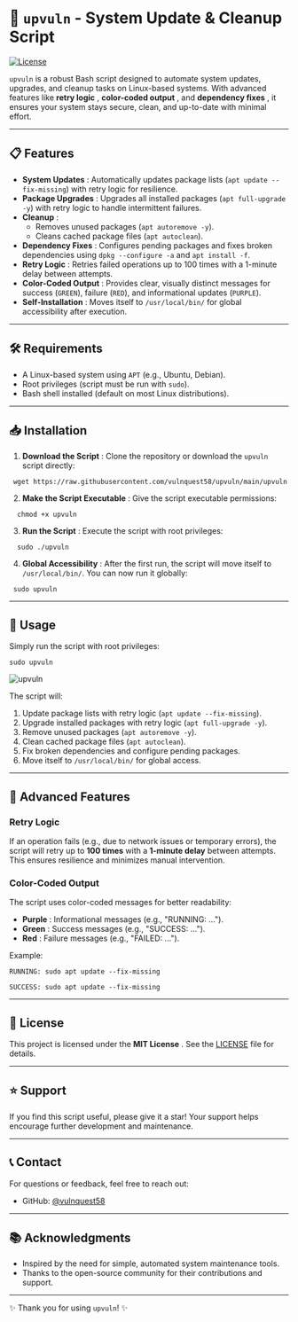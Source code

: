 # 🚀 `upvuln` - System Update & Cleanup Script

[![License](https://img.shields.io/badge/License-MIT-blue.svg)](https://github.com/vulnquest58/upvuln/blob/main/LICENSE)

`upvuln` is a robust Bash script designed to automate system updates, upgrades, and cleanup tasks on Linux-based systems. With advanced features like **retry logic** , **color-coded output** , and **dependency fixes** , it ensures your system stays secure, clean, and up-to-date with minimal effort.

---

## 📋 Features

- **System Updates** : Automatically updates package lists (`apt update --fix-missing`) with retry logic for resilience.
- **Package Upgrades** : Upgrades all installed packages (`apt full-upgrade -y`) with retry logic to handle intermittent failures.
- **Cleanup** :
    - Removes unused packages (`apt autoremove -y`).
    - Cleans cached package files (`apt autoclean`).
- **Dependency Fixes** : Configures pending packages and fixes broken dependencies using `dpkg --configure -a` and `apt install -f`.
- **Retry Logic** : Retries failed operations up to 100 times with a 1-minute delay between attempts.
- **Color-Coded Output** : Provides clear, visually distinct messages for success (`GREEN`), failure (`RED`), and informational updates (`PURPLE`).
- **Self-Installation** : Moves itself to `/usr/local/bin/` for global accessibility after execution.

---

## 🛠️ Requirements

- A Linux-based system using `APT` (e.g., Ubuntu, Debian).
- Root privileges (script must be run with `sudo`).
- Bash shell installed (default on most Linux distributions).

---

## 📥 Installation

1. **Download the Script** : Clone the repository or download the `upvuln` script directly:
    
```
 wget https://raw.githubusercontent.com/vulnquest58/upvuln/main/upvuln
```
    
2. **Make the Script Executable** : Give the script executable permissions:
    
```
  chmod +x upvuln
```
    
3. **Run the Script** : Execute the script with root privileges:
    
```
  sudo ./upvuln
```
    
4. **Global Accessibility** : After the first run, the script will move itself to `/usr/local/bin/`. You can now run it globally:
    
```
 sudo upvuln
```
    

---

## 🚀 Usage

Simply run the script with root privileges:

```
sudo upvuln
```
![upvuln](https://github.com/user-attachments/assets/ab5edf14-abcb-4398-81a9-0a6f4af7ec7a)

The script will:

1. Update package lists with retry logic (`apt update --fix-missing`).
2. Upgrade installed packages with retry logic (`apt full-upgrade -y`).
3. Remove unused packages (`apt autoremove -y`).
4. Clean cached package files (`apt autoclean`).
5. Fix broken dependencies and configure pending packages.
6. Move itself to `/usr/local/bin/` for global access.

---

## 🔧 Advanced Features

### Retry Logic

If an operation fails (e.g., due to network issues or temporary errors), the script will retry up to **100 times** with a **1-minute delay** between attempts. This ensures resilience and minimizes manual intervention.

### Color-Coded Output

The script uses color-coded messages for better readability:

- **Purple** : Informational messages (e.g., "RUNNING: ...").
- **Green** : Success messages (e.g., "SUCCESS: ...").
- **Red** : Failure messages (e.g., "FAILED: ...").

Example:

```
RUNNING: sudo apt update --fix-missing

SUCCESS: sudo apt update --fix-missing

```
---

## 📜 License

This project is licensed under the **MIT License** . See the [LICENSE](https://chat.qwen.ai/c/LICENSE) file for details.

---
## ⭐ Support

If you find this script useful, please give it a star! Your support helps encourage further development and maintenance.

---
## 📞 Contact

For questions or feedback, feel free to reach out:

- GitHub: [@vulnquest58](https://github.com/vulnquest58)

---

## 📚 Acknowledgments

- Inspired by the need for simple, automated system maintenance tools.
- Thanks to the open-source community for their contributions and support.

---

✨ Thank you for using `upvuln`! ✨
